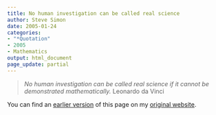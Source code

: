 ```yaml
---
title: No human investigation can be called real science
author: Steve Simon
date: 2005-01-24
categories:
- "*Quotation"
- 2005
- Mathematics
output: html_document
page_update: partial
---
```

> *No human investigation can be called real science if it cannot be
> demonstrated mathematically.* Leonardo da Vinci

You can find an [earlier version][sim1] of this page on my [original website][sim2].


[sim1]: http://www.pmean.com/05/NoHumanInvestigation.html
[sim2]: http://www.pmean.com/original_site.html

